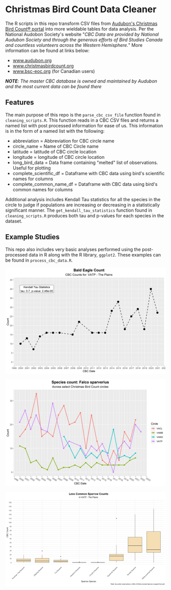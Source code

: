 # Christmas Bird Count Data Cleaner

The R scripts in this repo transform CSV files from [Audubon's Christmas Bird Count® portal](https://netapp.audubon.org/CBCObservation/Historical/ResultsByCount.aspx) into more wieldable tables for data analysis. Per the National Audobon Society's website "*CBC Data are provided by National Audubon Society and through the generous efforts of Bird Studies Canada and countless volunteers across the Western Hemisphere.*" More information can be found at links below:

- www.audubon.org
- www.christmasbirdcount.org
- www.bsc-eoc.org (for Canadian users)

_**NOTE**: The master CBC database is owned and maintained by Audubon and the most current data can be found there_

## Features

The main purpose of this repo is the `parse_cbc_csv_file` function found in `cleaning_scripts.R`. This function reads in a CBC CSV files and returns a named list with post processed information for ease of us. This information is in the form of a named list with the following:

- abbreviation = Abbreviation for CBC circle name
- circle_name = Name of CBC Circle name
- latitude = latitude of CBC circle location
- longitude = longitude of CBC circle location
- long_bird_data = Data frame containing "melted" list of observations. Useful for plotting
- complete_scientific_df = Dataframe with CBC data using bird's scientific names for columns
- complete_common_name_df = Dataframe with CBC data using bird's common names for columns

Additional analysis includes Kendall Tau statistics for all the species in the circle to judge if populations are increasing or decreasing in a statistically significant manner. The `get_kendall_tau_statistics` function found in `cleaning_scripts.R` produces both tau and p-values for each species in the dataset.

## Example Studies

This repo also includes very basic analyses performed using the post-processed data in R along with the R library, `ggplot2`.
These examples can be found in `process_cbc_data.R`.

![Return of the Bald Eagle](sample_outputs/Bald_Eagle_VATP.png)

![Kestrel Count](sample_outputs/Kestrel_count.png)

![Sparrow Count Spread](sample_outputs/sparrow_count_spread.png)



